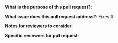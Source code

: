 <!--
      Thanks for contributing to Armada!  Please be thorough
      when filling out your pull request. If the purpose for your pull
      request is not clear, we may close your pull request and ask you
      to resubmit.
-->

**What is the purpose of this pull request?**:

**What issue does this pull request address?**: Fixes #

**Notes for reviewers to consider**:

**Specific reviewers for pull request**:
